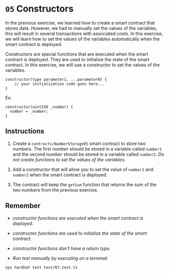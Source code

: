 # `05` Constructors

In the previous exercise, we learned how to create a smart contract that stores data. However, we had to manually set the values of the variables, this will result in several transactions with associated costs. In this exercise, we will learn how to set the values of the variables automatically when the smart contract is deployed.

Constructors are special functions that are executed when the smart contract is deployed. They are used to initialize the state of the smart contract. In this exercise, we will use a constructor to set the values of the variables.

```solidity
constructor(type parameter1, ...parameterN) {
    // your initialization code goes here...
}
```

Ex:

```solidity
constructor(uint256 _number) {
  number = _number;
}

```

## Instructions

1. Create a `contracts/NumberStorage05` smart contract to store two numbers. The first number should be stored in a variable called `number1` and the second number should be stored in a variable called `number2`. _Do not create functions to set the values of the variables._

2. Add a constructor that will allow you to set the value of `number1` and `number2` when the smart contract is deployed.

3. The contract will keep the `getSum` function that returns the sum of the two numbers from the previous exercise.

## Remember

- _constructor functions are executed when the smart contract is deployed._

- _constructor functions are used to initialize the state of the smart contract._

- _constructor functions don't have a return type._

- _Run test manually by executing on a terminal:_

```shell
npx hardhat test test/07.test.ts
```

